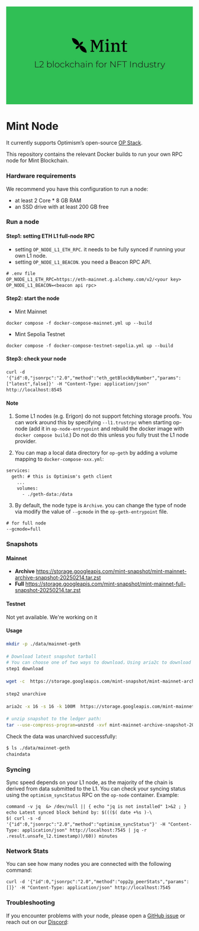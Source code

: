 ![Mint](logo.png)

# Mint Node

It currently supports Optimism’s open-source [OP Stack](https://stack.optimism.io/).

This repository contains the relevant Docker builds to run your own RPC node for Mint Blockchain.

### Hardware requirements

We recommend you have this configuration to run a node:

- at least 2 Core * 8 GB RAM
- an SSD drive with at least 200 GB free

### Run a node

#### Step1: setting ETH L1 full-node RPC

* setting `OP_NODE_L1_ETH_RPC`. it needs to be fully synced if running your own L1 node.
* setting `OP_NODE_L1_BEACON`. you need a Beacon RPC API.
```
# .env file
OP_NODE_L1_ETH_RPC=https://eth-mainnet.g.alchemy.com/v2/<your key>
OP_NODE_L1_BEACON=<beacon api rpc>
```

#### Step2: start the node

* Mint Mainnet
```
docker compose -f docker-compose-mainnet.yml up --build
```
* Mint Sepolia Testnet
```
docker compose -f docker-compose-testnet-sepolia.yml up --build
```

#### Step3: check your node

```
curl -d '{"id":0,"jsonrpc":"2.0","method":"eth_getBlockByNumber","params":["latest",false]}' -H "Content-Type: application/json" http://localhost:8545
```

#### Note
1. Some L1 nodes (e.g. Erigon) do not support fetching storage proofs. You can work around this by specifying `--l1.trustrpc` when starting op-node (add it in `op-node-entrypoint` and rebuild the docker image with `docker compose build`.) Do not do this unless you fully trust the L1 node provider.

2. You can map a local data directory for `op-geth` by adding a volume mapping to `docker-compose-xxx.yml`:
```
services:
  geth: # this is Optimism's geth client
    ...
    volumes:
      - ./geth-data:/data
```

3. By default, the node type is `Archive`. you can change the type of node via modify the value of `--gcmode` in the `op-geth-entrypoint` file. 

```
# for full node
--gcmode=full
```

### Snapshots

#### Mainnet
  - **Archive** https://storage.googleapis.com/mint-snapshot/mint-mainnet-archive-snapshot-20250214.tar.zst
  - **Full**    https://storage.googleapis.com/mint-snapshot/mint-mainnet-full-snapshot-20250214.tar.zst

#### Testnet
  Not yet available. We're working on it

#### Usage
```sh
mkdir -p ./data/mainnet-geth

# Download latest snapshot tarball
# You can choose one of two ways to download，Using aria2c to download can improve download speed, but you need to install aria2
step1 download

wget -c  https://storage.googleapis.com/mint-snapshot/mint-mainnet-archive-snapshot-20250214.tar.zst 

step2 unarchive

aria2c -x 16 -s 16 -k 100M  https://storage.googleapis.com/mint-mainnet-archive-snapshot-20250214.tar.zst 

# unzip snapshot to the ledger path:
tar --use-compress-program=unzstd -xvf mint-mainnet-archive-snapshot-20250214.tar.zst -C ./data/mainnet-geth
```

Check the data was unarchived successfully:

```sh
$ ls ./data/mainnet-geth
chaindata
```

### Syncing

Sync speed depends on your L1 node, as the majority of the chain is derived from data submitted to the L1. You can check your syncing status using the `optimism_syncStatus` RPC on the `op-node` container. Example:

```
command -v jq  &> /dev/null || { echo "jq is not installed" 1>&2 ; }
echo Latest synced block behind by: $((($( date +%s )-\
$( curl -s -d '{"id":0,"jsonrpc":"2.0","method":"optimism_syncStatus"}' -H "Content-Type: application/json" http://localhost:7545 | jq -r .result.unsafe_l2.timestamp))/60)) minutes
```

### Network Stats

You can see how many nodes you are connected with the following command:

```
curl -d '{"id":0,"jsonrpc":"2.0","method":"opp2p_peerStats","params":[]}' -H "Content-Type: application/json" http://localhost:7545
```

### Troubleshooting

If you encounter problems with your node, please open a [GitHub issue](https://github.com/Mint-Blockchain/mint-node/issues) or reach out on our [Discord](https://discord.com/invite/mint-blockchain):
